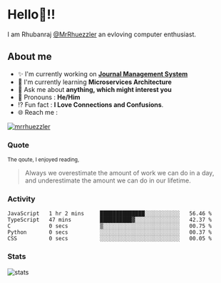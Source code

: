 
  
  
# Hello:wave:!!
I am Rhubanraj [@MrRhuezzler](https://github.com/MrRhuezzler) an evloving computer enthusiast.

## About me
- :sparkles: I'm currently working on [**Journal Management System**](https://manuscript.psgtech.ac.in)
- :book: I'm currently learning **Microservices Architecture**
- :speech_balloon: Ask me about **anything, which might interest you**
- :man: Pronouns : **He/Him**
- :interrobang: Fun fact : **I Love Connections and Confusions**.
- :globe_with_meridians: Reach me :  
  
[![mrrhuezzler](https://img.shields.io/badge/LinkedIn-0077B5?style=for-the-badge&logo=linkedin&logoColor=white)](https://www.linkedin.com/in/mrrhuezzler/)
<!--
### Interesting things, I found :bangbang:
-->
<!--
## Skills

## Drop a, Hi !
-->

### Quote
<sub>The qoute, I enjoyed reading,</sub>
>  Always we overestimate the amount of work we can do in a day,  
>  and underestimate the amount we can do in our lifetime.

### Activity
<!--START_SECTION:waka-->

```text
JavaScript   1 hr 2 mins     ██████████████░░░░░░░░░░░   56.46 %
TypeScript   47 mins         ██████████▓░░░░░░░░░░░░░░   42.37 %
C            0 secs          ▒░░░░░░░░░░░░░░░░░░░░░░░░   00.75 %
Python       0 secs          ░░░░░░░░░░░░░░░░░░░░░░░░░   00.37 %
CSS          0 secs          ░░░░░░░░░░░░░░░░░░░░░░░░░   00.05 %
```

<!--END_SECTION:waka-->

### Stats
![stats](https://github-readme-streak-stats.herokuapp.com/?user=MrRhuezzler)

